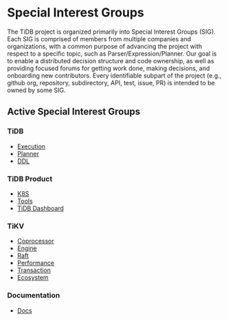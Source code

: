 # Special Interest Groups

The TiDB project is organized primarily into Special Interest Groups
(SIG). Each SIG is comprised of members from multiple companies and
organizations, with a common purpose of advancing the project with respect to a
specific topic, such as Parser/Expression/Planner. Our goal is to enable a
distributed decision structure and code ownership, as well as providing focused
forums for getting work done, making decisions, and onboarding new
contributors. Every identifiable subpart of the project (e.g., github org,
repository, subdirectory, API, test, issue, PR) is intended to be owned by some
SIG.

## Active Special Interest Groups

### TiDB

* [Execution](./sig-exec)
* [Planner](./sig-planner)
* [DDL](./sig-ddl)

### TiDB Product

* [K8S](./sig-k8s)
* [Tools](./sig-tools)
* [TiDB Dashboard](./sig-dashboard)

### TiKV

* [Coprocessor](https://github.com/tikv/community/tree/master/sig/coprocessor)
* [Engine](https://github.com/tikv/community/tree/master/sig/engine)
* [Raft](https://github.com/tikv/community/tree/master/sig/raft)
* [Performance](https://github.com/tikv/community/tree/master/sig/performance)
* [Transaction](https://github.com/tikv/community/tree/master/sig/transaction)
* [Ecosystem](https://github.com/tikv/community/tree/master/sig/ecosystem)

### Documentation

* [Docs](./sig-docs)